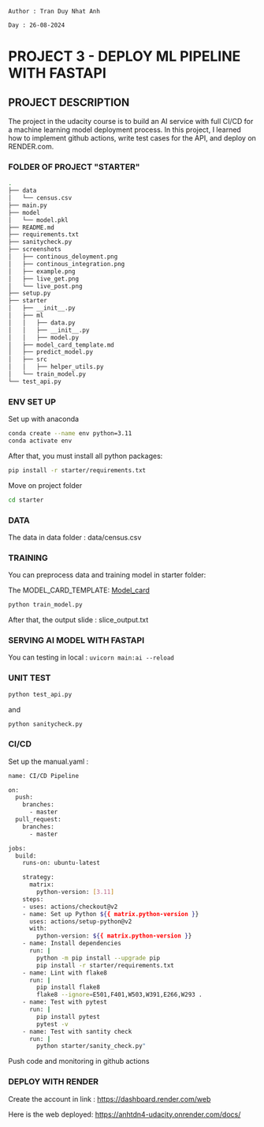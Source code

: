 `
Author : Tran Duy Nhat Anh
`

`
Day : 26-08-2024
`

# PROJECT 3 - DEPLOY ML PIPELINE WITH FASTAPI

## PROJECT DESCRIPTION
The project in the udacity course is to build an AI service with full CI/CD for a machine learning model deployment process. In this project, I learned how to implement github actions, write test cases for the API, and deploy on RENDER.com.

### FOLDER OF PROJECT "STARTER"
```bash
.
├── data
│   └── census.csv
├── main.py
├── model
│   └── model.pkl
├── README.md
├── requirements.txt
├── sanitycheck.py
├── screenshots
│   ├── continous_deloyment.png
│   ├── continous_integration.png
│   ├── example.png
│   ├── live_get.png
│   └── live_post.png
├── setup.py
├── starter
│   ├── __init__.py
│   ├── ml
│   │   ├── data.py
│   │   ├── __init__.py
│   │   ├── model.py
│   ├── model_card_template.md
│   ├── predict_model.py
│   ├── src
│   │   ├── helper_utils.py
│   └── train_model.py
└── test_api.py

```
### ENV SET UP
Set up with anaconda

```bash
conda create --name env python=3.11
conda activate env
```
After that, you must install all python packages:
```bash
pip install -r starter/requirements.txt
```
Move on project folder
```bash
cd starter
```
### DATA
The data in data folder : data/census.csv
### TRAINING
You can preprocess data and training model in starter folder:

The MODEL_CARD_TEMPLATE: [Model_card](../week3/project-3-udacity/starter/starter/model_card_template.md)

```bash
python train_model.py
```
After that, the output slide : slice_output.txt

### SERVING AI MODEL WITH FASTAPI
You can testing in local : ```uvicorn main:ai --reload ```

### UNIT TEST

```bash
python test_api.py
```
and 
```bash
python sanitycheck.py
```

### CI/CD
Set up the manual.yaml :
```bash
name: CI/CD Pipeline

on:
  push:
    branches:
      - master
  pull_request:
    branches:
      - master

jobs:
  build:
    runs-on: ubuntu-latest

    strategy:
      matrix:
        python-version: [3.11]
    steps:
    - uses: actions/checkout@v2
    - name: Set up Python ${{ matrix.python-version }}
      uses: actions/setup-python@v2
      with:
        python-version: ${{ matrix.python-version }}
    - name: Install dependencies
      run: |
        python -m pip install --upgrade pip
        pip install -r starter/requirements.txt
    - name: Lint with flake8
      run: |
        pip install flake8
        flake8 --ignore=E501,F401,W503,W391,E266,W293 .
    - name: Test with pytest
      run: |
        pip install pytest
        pytest -v    
    - name: Test with santity check
      run: |
        python starter/sanity_check.py"
```
Push code and monitoring in github actions

### DEPLOY WITH RENDER

Create the account in link : https://dashboard.render.com/web

Here is the web deployed: https://anhtdn4-udacity.onrender.com/docs/ 